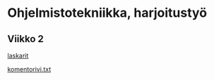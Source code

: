# Ohjelmistotekniikka, harjoitustyö

## Viikko 2

[laskarit](https://github.com/samvancart/ot_2019/tree/master/laskarit/viikko2)

[komentorivi.txt](https://github.com/samvancart/ot_2019/blob/master/laskarit/viikko1/komentorivi.txt)

